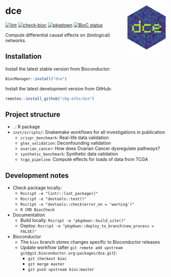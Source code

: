 # dce <img src="man/figures/logo.png" align="right" alt="dce logo" width="120" />

[![lint](https://github.com/cbg-ethz/dce/workflows/lint/badge.svg)](https://github.com/cbg-ethz/dce/actions)
[![check-bioc](https://github.com/cbg-ethz/dce/workflows/check-bioc/badge.svg)](https://github.com/cbg-ethz/dce/actions)
[![pkgdown](https://github.com/cbg-ethz/dce/workflows/pkgdown/badge.svg)](https://github.com/cbg-ethz/dce/actions)
[![BioC status](http://www.bioconductor.org/shields/build/devel/bioc/dce.svg)](https://bioconductor.org/checkResults/devel/bioc-LATEST/dce)

Compute differential causal effects on (biological) networks.


## Installation

Install the latest stable version from Bioconductor:
```r
BiocManager::install("dce")
```

Install the latest development version from GitHub:
```r
remotes::install_github("cbg-ethz/dce")
```


## Project structure

* `.`: R package
* `inst/scripts/`: Snakemake workflows for all investigations in publication
    * `crispr_benchmark`: Real-life data validation
    * `gtex_validation`: Deconfounding validation
    * `ovarian_cancer`: How does Ovarian Cancer dysregulate pathways?
    * `synthetic_benchmark`: Synthetic data validation
    * `tcga_pipeline`: Compute effects for loads of data from TCGA


## Development notes

* Check package locally:
    * `Rscript -e "lintr::lint_package()"`
    * `Rscript -e "devtools::test()"`
    * `Rscript -e "devtools::check(error_on = 'warning')"`
    * `R CMD BiocCheck`
* Documentation
    * Build locally: `Rscript -e "pkgdown::build_site()"`
    * Deploy: `Rscript -e "pkgdown::deploy_to_branch(new_process = FALSE)"`
* Bioconductor
    * The `bioc` branch stores changes specific to Bioconductor releases
    * Update workflow (after `git remote add upstream git@git.bioconductor.org:packages/dce.git`):
        * `git checkout bioc`
        * `git merge master`
        * `git push upstream bioc:master`
